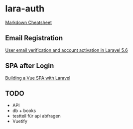 # lara-auth


[Markdown Cheatsheet](https://github.com/adam-p/markdown-here/wiki/Markdown-Cheatsheet)

## Email Registration

[User email verification and account activation in Laravel 5.6](https://www.5balloons.info/user-email-verification-and-account-activation-in-laravel-5-5/)

## SPA after Login

[Building a Vue SPA with Laravel](https://laravel-news.com/using-vue-router-laravel)


## TODO
* API
* db + books
*	testteil für api abfragen
* Vuetify